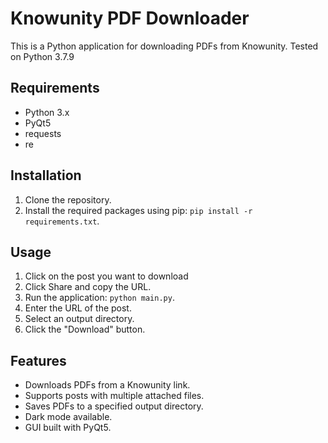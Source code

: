 # Knowunity PDF Downloader

This is a Python application for downloading PDFs from Knowunity. Tested on Python 3.7.9

## Requirements

- Python 3.x
- PyQt5
- requests
- re

## Installation

1. Clone the repository.
2. Install the required packages using pip: `pip install -r requirements.txt`.

## Usage

1. Click on the post you want to download
2. Click Share and copy the URL.
3. Run the application: `python main.py`.
4. Enter the URL of the post.
5. Select an output directory.
6. Click the "Download" button.

## Features

- Downloads PDFs from a Knowunity link.
- Supports posts with multiple attached files.
- Saves PDFs to a specified output directory.
- Dark mode available.
- GUI built with PyQt5.
